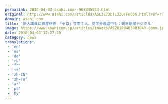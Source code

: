 ```yaml
---
permalink: 2018-04-03-asahi.com--967845563.html
original: http://www.asahi.com/articles/ASL3Z73DTL3ZUTFK03G.html?ref=rss
domain: asahi.com
title: '新人議員に資産格差　「ゼロ」立憲７人、奨学金返還中も：朝日新聞デジタル'
image: https://www.asahicom.jp/articles/images/AS20180403003843_comm.jpg
date: 2018-04-03 12:27:30
category: news
translations: 
 - 'en'
 - 'es'
 - 'de'
 - 'ru'
 - 'fr'
 - 'it'
 - 'zh-CN'
 - 'zh-TW'
 - 'ar'
 - 'pt'
 - 'hy'
---
```


